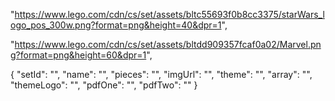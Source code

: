 <!-- Star Wars Logo: -->
"https://www.lego.com/cdn/cs/set/assets/bltc55693f0b8cc3375/starWars_logo_pos_300w.png?format=png&height=40&dpr=1",

<!-- Marvel Logo: -->
"https://www.lego.com/cdn/cs/set/assets/bltdd909357fcaf0a02/Marvel.png?format=png&height=60&dpr=1",

<!-- lego item template -->
{
    "setId": "",
    "name": "",
    "pieces": "",
    "imgUrl": "",
    "theme": "",
    "array": "",
    "themeLogo": "",
    "pdfOne": "",
    "pdfTwo": ""
}